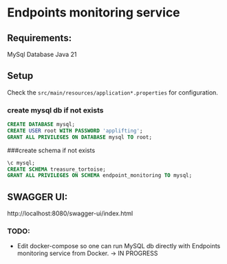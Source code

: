 # Endpoints monitoring service

## Requirements:
MySql Database
Java 21

## Setup
Check the `src/main/resources/application*.properties` for configuration.

### create mysql db if not exists

```sql
CREATE DATABASE mysql;
CREATE USER root WITH PASSWORD 'applifting';
GRANT ALL PRIVILEGES ON DATABASE mysql TO root;
```

###create schema if not exists
```sql
\c mysql;
CREATE SCHEMA treasure_tortoise;
GRANT ALL PRIVILEGES ON SCHEMA endpoint_monitoring TO mysql;
```

## SWAGGER UI:
http://localhost:8080/swagger-ui/index.html

### TODO:
- Edit docker-compose so one can run MySQL db directly with Endpoints monitoring service from Docker. -> IN PROGRESS
